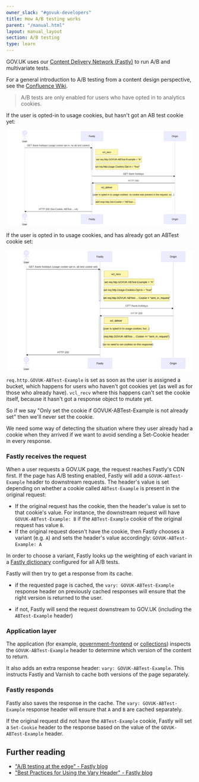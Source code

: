 ```yaml
---
owner_slack: "#govuk-developers"
title: How A/B testing works
parent: "/manual.html"
layout: manual_layout
section: A/B testing
type: learn
---
```


GOV.UK uses our [Content Delivery Network (Fastly)][cdn] to run A/B and multivariate tests.

For a general introduction to A/B testing from a content design perspective, see the [Confluence Wiki](https://bit.ly/AB-testing-GOVUK).

[cdn]: /manual/cdn.html

> A/B tests are only enabled for users who have opted in to analytics cookies.

If the user is opted-in to usage cookies, but hasn't got an AB test cookie yet:

![](images/ab-testing/opted-in.svg)

If the user is opted in to usage cookies, and has already got an ABTest cookie set:

![](images/ab-testing/opted-out.svg)

`req.http.GOVUK-ABTest-Example` is set as soon as the user is assigned a bucket, which happens for users who haven't got cookies yet (as well as for those who already have). `vcl_recv` where this happens can't set the cookie itself, because it hasn't got a response object to mutate yet.

So if we say "Only set the cookie if GOVUK-ABTest-Example is not already set" then we'll never set the cookie.

We need some way of detecting the situation where they user already had a cookie when they arrived if we want to avoid sending a Set-Cookie header in every response.

### Fastly receives the request

When a user requests a GOV.UK page, the request reaches Fastly's CDN first. If the page has A/B testing enabled, Fastly will add a `GOVUK-ABTest-Example` header to downstream requests. The header's value is set depending on whether a cookie called `ABTest-Example` is present in the original request:

- If the original request has the cookie, then the header's value is set to that cookie's value. For instance, the downstream request will have `GOVUK-ABTest-Example: B` if the `ABTest-Example` cookie of the original request has value `B`.
- If the original request doesn't have the cookie, then Fastly chooses a variant (e.g. `A`) and sets the header's value accordingly: `GOVUK-ABTest-Example: A`

In order to choose a variant, Fastly looks up the weighting of each variant in a [Fastly dictionary][dicts] configured for all A/B tests.

Fastly will then try to get a response from its cache.

- if the requested page is cached, the `vary: GOVUK-ABTest-Example` response header on previously cached responses will ensure that the right version is returned to the user.

- if not, Fastly will send the request downstream to GOV.UK (including the `ABTest-Example` header)

[dicts]: https://docs.fastly.com/guides/edge-dictionaries/

### Application layer

The application (for example, [government-frontend](/repos/government-frontend.html) or [collections](/repos/collections.html)) inspects the `GOVUK-ABTest-Example` header to determine which version of the content to return.

It also adds an extra response header: `vary: GOVUK-ABTest-Example`. This instructs Fastly and Varnish to cache both versions of the page separately.

### Fastly responds

Fastly also saves the response in the cache. The `vary: GOVUK-ABTest-Example` response header will ensure that `A` and `B` are cached separately.

If the original request did not have the `ABTest-Example` cookie, Fastly will set a `Set-Cookie` header to the response based on the value of the `GOVUK-ABTest-Example` header.

## Further reading

- ["A/B testing at the edge" - Fastly blog](https://www.fastly.com/blog/ab-testing-edge)
- ["Best Practices for Using the Vary Header" - Fastly blog](https://www.fastly.com/blog/best-practices-for-using-the-vary-header)

[fastly]: https://www.fastly.com/
[pass-folder]: https://github.com/alphagov/govuk-secrets/tree/master/pass
